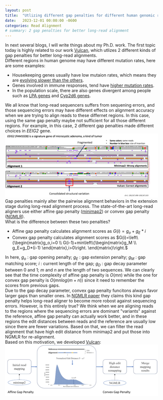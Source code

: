 ```yaml
---
layout: post
title:  "Utlizing different gap penalties for different human genomic regions"
date:   2023-12-01 00:00:00 -0600
categories: Read Alignment
# summary: 2 gap penalties for better long-read alignment
---
```


In next several blogs, I will write things about my Ph.D. work. The first topic today is highly related to our work [Vulcan](https://academic.oup.com/gigascience/article/10/9/giab063/6375129), which utlizes 2 different kinds of gap penalties for better long-read alignments.  
Different regions in human genome may have different mutation rates, here are some examples:  
- Housekeeping genes usually have low mutaion rates, which means they are [evolving slower than the others](https://pubmed.ncbi.nlm.nih.gov/14595094/).
- Genes involved in immune responses, tend have [higher mutation rates](https://www.nature.com/articles/pr2004101).
- In the population scale, there are also genes divergent among people such as [LPA genes](https://www.ncbi.nlm.nih.gov/pmc/articles/PMC6947201/) and [Cyp2d6 genes](https://www.ncbi.nlm.nih.gov/pmc/articles/PMC1874287/).    

We all know that long-read sequencers suffers from sequening errors, and those sequencing errors may have different effects on alignment accuracy when we are trying to align reads to these differnet regions. In this case, using the same gap penalty maybe not sufficient for all those different regions. For example, in this case, 2 different gap penalties made different choices in *EEIG2* gene. 
![image](/assets/vulcan_eeig2.png) 
Gap penalties mainly alter the pairwise alignment behaviors in the extension stage during long-read alignment process. The state-of-the-art long-read aligners use either affine gap penalty ([minimap2](https://github.com/lh3/minimap2)) or convex gap penalty ([NGMLR](https://github.com/philres/ngmlr)).   
What is the difference between these two penalties? 
- Affine gap penalty calculates alignment scores as $G(i) = g_o + g_E * i$ 
- Convex gap penalty calculates alignment scores as $G(i)=\left\{\begin{matrix}g_o,i=0
\\ 
G(i-1)+min\left\{\begin{matrix}g_M
\\ 
g_E+g_D*(i-1)
\end{matrix},i>0\right.
\end{matrix}\right.$  

In here, $g_o$ : gap opening penalty; $g_E$ : gap extension penalty; $g_M$ : gap matching score; $i$ : current length of the gap; $g_D$ : gap decay parameter between 0 and 1; $m$ and $n$ are the length of two sequences.  We can clearly see that the time complexity of affine gap penalty is $O(mn)$ while the one for convex gap penalty is $O(mnlog(m+n))$ since it need to remember the scores from previous gaps.  
Due to the gap decay parameter, convex gap penalty funcitons always favor larger gaps than smaller ones. In [NGMLR paper](https://doi.org/10.1038%2Fs41592-018-0001-7) they claims this kind gap penalty helps long-read aligner to become more robost against sequencing errors. However, is this entirely true? We think when we are aligning reads to the regions where the sequencing errors are dominant "variants" against the reference, affine gap penalty can actually work better, and in these regions the edit distances between reads and the reference are usually low since there are fewer variations. Based on that, we can filter the read alignment that have high edit distance from minimap2 and put those into NGMLR for re-alignment.  
Based on this motivation, we developed [Vulcan](https://academic.oup.com/gigascience/article/10/9/giab063/6375129): 
![image](/assets/vulcan_algo.png)
